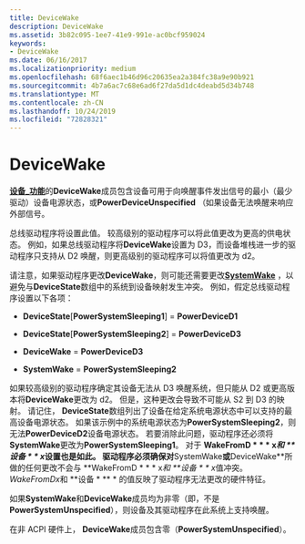 ```yaml
---
title: DeviceWake
description: DeviceWake
ms.assetid: 3b82c095-1ee7-41e9-991e-ac0bcf959024
keywords:
- DeviceWake
ms.date: 06/16/2017
ms.localizationpriority: medium
ms.openlocfilehash: 68f6aec1b46d96c20635ea2a384fc38a9e90b921
ms.sourcegitcommit: 4b7a6ac7c68e6ad6f27da5d1dc4deabd5d34b748
ms.translationtype: MT
ms.contentlocale: zh-CN
ms.lasthandoff: 10/24/2019
ms.locfileid: "72828321"
---
```

# <a name="devicewake"></a>DeviceWake





[**设备\_功能**](https://docs.microsoft.com/windows-hardware/drivers/ddi/wdm/ns-wdm-_device_capabilities)的**DeviceWake**成员包含设备可用于向唤醒事件发出信号的最小（最少驱动）设备电源状态，或**PowerDeviceUnspecified** （如果设备无法唤醒来响应外部信号。

总线驱动程序将设置此值。 较高级别的驱动程序可以将此值更改为更高的供电状态。 例如，如果总线驱动程序将**DeviceWake**设置为 D3，而设备堆栈进一步的驱动程序只支持从 D2 唤醒，则更高级别的驱动程序可以将值更改为 d2。

请注意，如果驱动程序更改**DeviceWake**，则可能还需要更改[**SystemWake**](systemwake.md) ，以避免与**DeviceState**数组中的系统到设备映射发生冲突。 例如，假定总线驱动程序设置以下各项：

-   **DeviceState**\[**PowerSystemSleeping1**\] = **PowerDeviceD1**

-   **DeviceState**\[**PowerSystemSleeping2**\] = **PowerDeviceD3**

-   **DeviceWake** = **PowerDeviceD3**

-   **SystemWake** = **PowerSystemSleeping2**

如果较高级别的驱动程序确定其设备无法从 D3 唤醒系统，但只能从 D2 或更高版本将**DeviceWake**更改为 d2。 但是，这种更改会导致不可能从 S2 到 D3 的映射。 请记住， **DeviceState**数组列出了设备在给定系统电源状态中可以支持的最高设备电源状态。 如果该示例中的系统电源状态为**PowerSystemSleeping2**，则无法**PowerDeviceD2**设备电源状态。 若要消除此问题，驱动程序还必须将**SystemWake**更改为**PowerSystemSleeping1**。 对于 **WakeFromD * * * x*和 **设备 * * x*设置也是如此。 驱动程序必须确保对**SystemWake**或**DeviceWake**所做的任何更改不会与 **WakeFromD * * * x*和 **设备 * * x*值冲突。 *WakeFromDx*和 **设备 * ** * 的值反映了驱动程序无法更改的硬件特征。

如果**SystemWake**和**DeviceWake**成员均为非零（即，不是**PowerSystemUnspecified**），则设备及其驱动程序在此系统上支持唤醒。

在非 ACPI 硬件上， **DeviceWake**成员包含零（**PowerSystemUnspecified**）。

 

 




